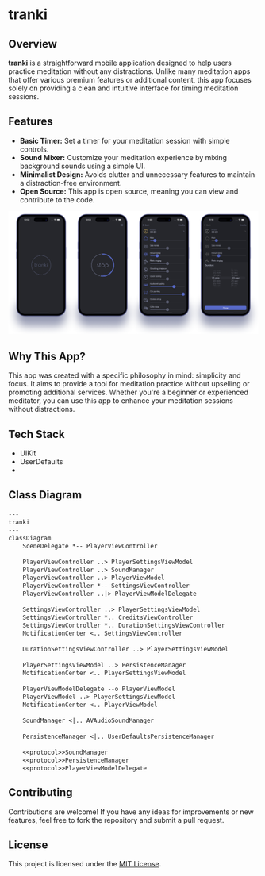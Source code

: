# tranki
## Overview

**tranki** is a straightforward mobile application designed to help users practice meditation without any distractions. Unlike many meditation apps that offer various premium features or additional content, this app focuses solely on providing a clean and intuitive interface for timing meditation sessions.

## Features
- **Basic Timer:** Set a timer for your meditation session with simple controls.
- **Sound Mixer:** Customize your meditation experience by mixing background sounds using a simple UI.
- **Minimalist Design:** Avoids clutter and unnecessary features to maintain a distraction-free environment.
- **Open Source:** This app is open source, meaning you can view and contribute to the code.

![Screenshots](readme_assets/screenshots.png)

## Why This App?

This app was created with a specific philosophy in mind: simplicity and focus. It aims to provide a tool for meditation practice without upselling or promoting additional services. Whether you're a beginner or experienced meditator, you can use this app to enhance your meditation sessions without distractions.

## Tech Stack

- UIKit
- UserDefaults
- 

## Class Diagram

```mermaid
---
tranki
---
classDiagram
    SceneDelegate *-- PlayerViewController

    PlayerViewController ..> PlayerSettingsViewModel
    PlayerViewController ..> SoundManager
    PlayerViewController ..> PlayerViewModel
    PlayerViewController *-- SettingsViewController
    PlayerViewController ..|> PlayerViewModelDelegate

    SettingsViewController ..> PlayerSettingsViewModel
    SettingsViewController *.. CreditsViewController
    SettingsViewController *.. DurationSettingsViewController
    NotificationCenter <.. SettingsViewController

    DurationSettingsViewController ..> PlayerSettingsViewModel

    PlayerSettingsViewModel ..> PersistenceManager
    NotificationCenter <.. PlayerSettingsViewModel

    PlayerViewModelDelegate --o PlayerViewModel
    PlayerViewModel ..> PlayerSettingsViewModel
    NotificationCenter <.. PlayerViewModel

    SoundManager <|.. AVAudioSoundManager

    PersistenceManager <|.. UserDefaultsPersistenceManager

    <<protocol>>SoundManager
    <<protocol>>PersistenceManager
    <<protocol>>PlayerViewModelDelegate
```

## Contributing

Contributions are welcome! If you have any ideas for improvements or new features, feel free to fork the repository and submit a pull request.

## License

This project is licensed under the [MIT License](LICENSE.txt).
